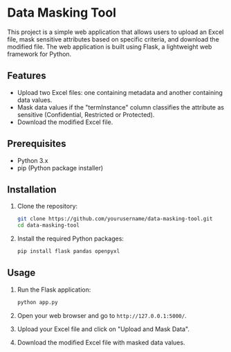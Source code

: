 # Data Masking Tool

This project is a simple web application that allows users to upload an Excel file, mask sensitive attributes based on specific criteria, and download the modified file. The web application is built using Flask, a lightweight web framework for Python.

## Features

- Upload two Excel files: one containing metadata and another containing data values.
- Mask data values if the "termInstance" column classifies the attribute as sensitive (Confidential, Restricted or Protected).
- Download the modified Excel file.

## Prerequisites

- Python 3.x 
- pip (Python package installer)

## Installation

1. Clone the repository:
    ```sh
    git clone https://github.com/yourusername/data-masking-tool.git
    cd data-masking-tool
    ```

2. Install the required Python packages:
    ```sh
    pip install flask pandas openpyxl
    ```

## Usage

1. Run the Flask application:
    ```sh
    python app.py
    ```

2. Open your web browser and go to `http://127.0.0.1:5000/`.

3. Upload your Excel file and click on "Upload and Mask Data".

4. Download the modified Excel file with masked data values.
